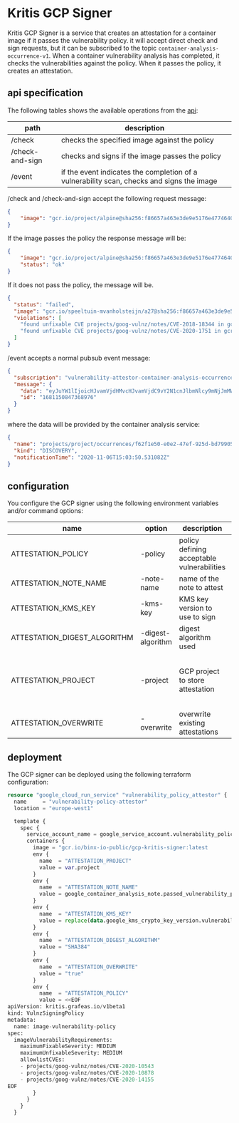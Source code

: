 # Kritis GCP Signer

Kritis GCP Signer is a service that creates an attestation for a container image if it passes the vulnerability policy. 
  it will accept direct check and sign requests, but it can be subscribed to the topic
  `container-analysis-occurrence-v1`. When a container vulnerability analysis has completed, it checks the vulnerabilities 
  against the policy. When it passes the policy, it creates an attestation.
  
## api specification
The following tables shows the available operations from the [api](./api-specification.yaml):

| path            | description               |
| --------------- | --------------------------|
| /check          | checks the specified image against the policy |
| /check-and-sign | checks and signs if the image passes the policy |
| /event          | if the event indicates the completion of a vulnerability scan, checks and signs the image |

    
/check and /check-and-sign accept the following request message:

```json
{ 
    "image": "gcr.io/project/alpine@sha256:f86657a463e3de9e5176e4774640c76399b2480634af97f45354f1553e372cc9",
}
```

If the image passes the policy the response message will be: 
```json
{
    "image": "gcr.io/project/alpine@sha256:f86657a463e3de9e5176e4774640c76399b2480634af97f45354f1553e372cc9",
    "status": "ok"
}
```
If it does not pass the policy, the message will be. 
```json
{
  "status": "failed",
  "image": "gcr.io/speeltuin-mvanholsteijn/a27@sha256:f86657a463e3de9e5176e4774640c76399b2480634af97f45354f1553e372cc9",
  "violations": [
    "found unfixable CVE projects/goog-vulnz/notes/CVE-2018-18344 in gcr.io/project/alpine@sha256:f86657a463e3de9e5176e4774640c76399b2480634af97f45354f1553e372cc9, which has severity MEDIUM exceeding max unfixable severity LOW",
    "found unfixable CVE projects/goog-vulnz/notes/CVE-2020-1751 in gcr.io/project/alpine@sha256:f86657a463e3de9e5176e4774640c76399b2480634af97f45354f1553e372cc9, which has severity MEDIUM exceeding max unfixable severity LOW",
  ]
}
```
/event accepts a normal pubsub event message:

```json
{
  "subscription": "vulnerability-attestor-container-analysis-occurrences",
  "message": {
    "data": "eyJuYW1lIjoicHJvamVjdHMvcHJvamVjdC9vY2N1cnJlbmNlcy9mNjJmMWU1MC1lMGUyLTQ3ZWYtOTI1ZC1iZDc5OTA1YWI4MmQiLCJraW5kIjoiRElTQ09WRVJZIiwibm90aWZpY2F0aW9uVGltZSI6IjIwMjAtMTEtMDZUMTU6MDM6NTAuNTMxMDgyWiJ9",
    "id": "1681150847368976"
  }
}
```

where the data will be provided by the container analysis service:
```json
{
  "name": "projects/project/occurrences/f62f1e50-e0e2-47ef-925d-bd79905ab82d",
  "kind": "DISCOVERY",
  "notificationTime": "2020-11-06T15:03:50.531082Z"
}
```
## configuration
You configure the GCP signer using the following environment variables and/or command options:

| name                         | option            | description                                 | required |
| ---------------------------- | ----------------  | ------------------------------------------- | -------- |
| ATTESTATION\_POLICY           | -policy           | policy defining acceptable vulnerabilities  | yes |
| ATTESTATION\_NOTE\_NAME        | -note-name        | name of the note to attest                  | yes |
| ATTESTATION\_KMS\_KEY          | -kms-key          | KMS key version to use to sign              | yes |
| ATTESTATION\_DIGEST\_ALGORITHM | -digest-algorithm | digest algorithm used                       | yes |
| ATTESTATION\_PROJECT          | -project          | GCP project to store attestation            | no, default it uses the image project |
| ATTESTATION\_OVERWRITE        | -overwrite        |overwrite existing attestations              | no, default false | 
 
## deployment
The GCP signer can be deployed using the following terraform configuration:

```tf
resource "google_cloud_run_service" "vulnerability_policy_attestor" {
  name     = "vulnerability-policy-attestor"
  location = "europe-west1"

  template {
    spec {
      service_account_name = google_service_account.vulnerability_policy_attestor.email
      containers {
        image = "gcr.io/binx-io-public/gcp-kritis-signer:latest
        env {
          name  = "ATTESTATION_PROJECT"
          value = var.project
        }
        env {
          name  = "ATTESTATION_NOTE_NAME"
          value = google_container_analysis_note.passed_vulnerability_policy.id
        }
        env {
          name  = "ATTESTATION_KMS_KEY"
          value = replace(data.google_kms_crypto_key_version.vulnerability_policy_attestor.id, "///cloudkms.googleapis.com/[^/]*//", "")
        }
        env {
          name  = "ATTESTATION_DIGEST_ALGORITHM"
          value = "SHA384"
        }
        env {
          name  = "ATTESTATION_OVERWRITE"
          value = "true"
        }
        env {
          name  = "ATTESTATION_POLICY"
          value = <<EOF
apiVersion: kritis.grafeas.io/v1beta1
kind: VulnzSigningPolicy
metadata:
  name: image-vulnerability-policy
spec:
  imageVulnerabilityRequirements:
    maximumFixableSeverity: MEDIUM
    maximumUnfixableSeverity: MEDIUM
    allowlistCVEs:
    - projects/goog-vulnz/notes/CVE-2020-10543
    - projects/goog-vulnz/notes/CVE-2020-10878
    - projects/goog-vulnz/notes/CVE-2020-14155
EOF
        }
      }
    }
  }
```

